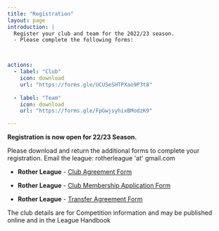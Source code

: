 ```yaml
---
title: "Registration"
layout: page
introduction: |
  Register your club and team for the 2022/23 season.
  - Please complete the following forms:



actions:
  - label: "Club"
    icon: download
    url: "https://forms.gle/UCUSeSHTPXao9P3t8"
    
  - label: "Team"
    icon: download
    url: "https://forms.gle/FpGwjsyhixBModzK9"

---
```


**Registration is now open for 22/23 Season.**

Please download and return the additional forms to complete your registration. Email the league: rotherleague 'at' gmail.com

* **Rother League** - [Club Agreement Form](https://drive.google.com/file/d/1JcKs9FvdYh6swI-hPcKHdJ0D-a_WT7m_/view?usp=sharing)

* **Rother League** - [Club Membership Application Form](https://drive.google.com/file/d/1MMJzonYmrIqrZ8ByzlL8RJ7RDeGS5tow/view?usp=sharing)

* **Rother League** - [Transfer Agreement Form](https://drive.google.com/file/d/1pEuOuHCQ_rTjU2HZxLg9eGTmk-fpn5XH/view?usp=sharing)

The club details are for Competition information and may be published online and in the League Handbook



